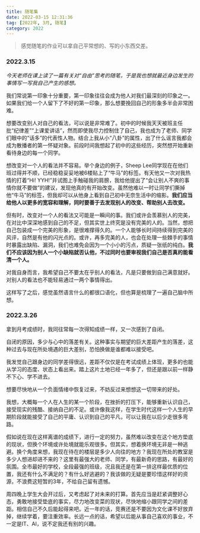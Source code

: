 ```yaml
---
title: 随笔集
date: 2022-03-15 12:31:36
tag: [2022年, 3月, 随笔]
category: 2022
---
```


> 感觉随笔的作业可以拿自己平常想的、写的小东西交差。

### 2022.3.15

*今天老师在课上读了一篇有关对“自由”思考的随笔，于是我也想就最近身边发生的事情写一写我自己产生的感想。*

我们常说第一印象十分重要，第一印象往往会成为他人对我们最深刻的印象之一。如果我们给一个人留下了不好的第一印象，那么想要挽回自己的形象多半会非常困难。

想要改变别人对自己的看法，可以说是非常难了。初中的时候我天天被班主任批“纪律差”“上课爱讲话”，然而即使我尽力控制住了自己，我也成为了老师、同学们眼中的“话多”的代表性人物。结合上我从小“八卦”的属性，出了什么谣言我都会成为散播者的第一怀疑对象。前段时间我想起了初中的这些经历，突然想开始重新看待身边的每一个同学。

想改变对一个人的看法并不容易。举个身边的例子，Sheep Lee同学现在在他们班过得并不顺，已经稳稳妥妥地被6楼贴上了“牛马”的标签。有天他又一次对我热情的打着“Hi! YYH!”并试图上手触碰我的肩膀，我给他提出了“会让别人不爽的事情你就不要做”的建议，发现他真的有开始改变。虽然他难以一时让同学们撕掉他“牛马”的标签，但我却可以从他身上看到自己初中无奈生活中的缩影。**我们应当给他人以更多的宽容和理解，同时要善于去发现别人的改变、帮助别人去改变。**

但有时，改变对一个人的看法又可能是一瞬间的事。我们或许会羡慕别人的完美，在对比中深深地感到自己的不足，但其实世上终究是没有完美的人的。当然，想把自己包装成一个完美的形象，是很难撑得久的。一个人能够长时间持续得到完美的风评，自然是有他的闪光点的。或许，再多完美的人，也会在处理一些棘手的事情时暴露出缺陷、漏洞，我们也难免会因为一个小小的污点，质疑一张纸的纯白。**我们不应该因为别人一个小缺陷就否认他，不过同时也要审视我们自己是否真的能看清一个人。**

对我自身而言，我希望自己不要太在乎别人的看法，凡是只要做到自己满意就好。对别人的看法也不能轻易通过一两个事情得出。

这样写了之后，感觉虽然语言什么的都很口语化，但也算是梳理了一遍自己脑中所想。

### 2022.3.26

拿到月考成绩时，我同往常每一次得知成绩一样，又一次感到了自闭。

自闭的原因，多少与心中的落差有关。这种事实与期望的巨大差距产生的落差，这种过去与现在所处境遇的巨大差别，恐怕换做是谁都难以接受吧。

我发觉自己跟身边的同学差得很远，差距不仅仅是在考试成绩上体现，更多的也能从学习的态度、状态上看出来。踏上这片土地已经一年多了，但还是跟以前一样静不下心、学不进去。

想要尽快地从一个负面情绪中恢复过来，不妨反过来想想这一切带来的好处。

我想，大概每一个人在人生的某一个阶段，在挫折的打压下，能够重新认识自己，接受现实的残酷、接纳自己的不足。或许像我这样，在学生时代这样一个人生的早期阶段就能接受了自己的平庸、认识到自己的平凡，可以让我在以后少走很多弯路。

假如说在现在这样离谱的成绩下，进行一定的努力，虽然难以改变在这个地方垫底的现状，但换个环境或许处境就能乐观很多。但其实，想着换环境无非是一种逃避。换个角度来想，我现在待在的楼层是多少人向往的地方？我现在所处的教室是多少人想进却进不来的？这里有最强大的老师、同学，有最新奇的思路，有最好的氛围。全市最好的学校，全段最强的班级，况且我还是在第一排这样最优质的位置，我还有什么不满足的？有什么好逃避的？我该做的无疑是要珍惜这样好的资源，不浪费这短暂的3年，不给自己留有遗憾。

周四晚上学生大会开过后，又考虑起了对未来的打算。首先应当是赶紧调整好心态，勇敢地接受垫底的事实，尽力地改变菜的现状，尽快地缩小跟同学之间的差距。相信自己不久后能起得来吧。近一年的话，竞赛还是不要因为文化课不好放弃掉，继续学着，要注重效率。长远一点的话，希望以后能从事自己喜欢的事业，不一定是IT、AI，说不定我还有别的兴趣。